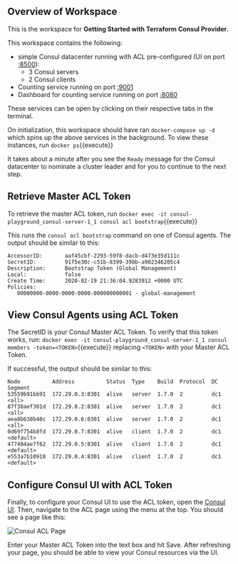## Overview of Workspace

This is the workspace for **Getting Started with Terraform Consul Provider**.

This workspace contains the following:

- simple Consul datacenter running with ACL pre-configured (UI on port [:8500](https://[[HOST_SUBDOMAIN]]-8500-[[KATACODA_HOST]].environments.katacoda.com/ui)):
    - 3 Consul servers
    - 2 Consul clients
- Counting service running on port [:9001](https://[[HOST_SUBDOMAIN]]-9001-[[KATACODA_HOST]].environments.katacoda.com)
- Dashboard for counting service running on port [:8080](https://[[HOST_SUBDOMAIN]]-8080-[[KATACODA_HOST]].environments.katacoda.com)

These services can be open by clicking on their respective tabs in the terminal.

On initialization, this workspace should have ran `docker-compose up -d` which spins
up the above services in the background. To view these instances, run `docker ps`{{execute}}

It takes about a minute after you see the `Ready` message for the Consul datacenter
to nominate a cluster leader and for you to continue to the next step.

## Retrieve Master ACL Token
To retrieve the master ACL token, run `docker exec -it consul-playground_consul-server-1_1 consul acl bootstrap`{{execute}}

This runs the `consul acl bootstrap` command on one of Consul agents. The output
 should be similar to this:

```
AccessorID:       aaf45cbf-2293-59f8-dacb-d473e35d111c
SecretID:         91f5e30c-c51b-8399-39bb-a902346205c4
Description:      Bootstrap Token (Global Management)
Local:            false
Create Time:      2020-02-19 21:36:04.9283912 +0000 UTC
Policies:
   00000000-0000-0000-0000-000000000001 - global-management
```

## View Consul Agents using ACL Token
The SecretID is your Consul Master ACL Token. To verify that this token works, run:
`docker exec -it consul-playground_consul-server-1_1 consul members -token=<TOKEN>`{{execute}}
replacing `<TOKEN>` with your Master ACL Token. 

If successful, the output should be 
similar to this:

```
Node          Address          Status  Type    Build  Protocol  DC   Segment
53559b91bb91  172.29.0.3:8301  alive   server  1.7.0  2         dc1  <all>
87f38aef301d  172.29.0.2:8301  alive   server  1.7.0  2         dc1  <all>
aea8b638b48c  172.29.0.6:8301  alive   server  1.7.0  2         dc1  <all>
0d69f754b8fd  172.29.0.7:8301  alive   client  1.7.0  2         dc1  <default>
477484ae7f62  172.29.0.5:8301  alive   client  1.7.0  2         dc1  <default>
e553a7b10918  172.29.0.4:8301  alive   client  1.7.0  2         dc1  <default>
```

## Configure Consul UI with ACL Token
Finally, to configure your Consul UI to use the ACL token, open the [Consul UI](https://[[HOST_SUBDOMAIN]]-8500-[[KATACODA_HOST]].environments.katacoda.com/ui/dc1/acls/tokens). 
Then, navigate to the ACL page using the menu at the top. You should see a page 
like this:

![Consul ACL Page](/im2nguyen/scenarios/terraform-consul-provider/assets/consul-acl.png)

Enter your Master ACL Token into the text box and hit Save. After refreshing 
your page, you should be able to view your Consul resources via the UI.